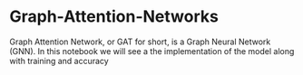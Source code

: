 # Graph-Attention-Networks
Graph Attention Network, or GAT for short, is a Graph Neural Network (GNN). In this notebook we will see a the implementation of the model along with training and accuracy
